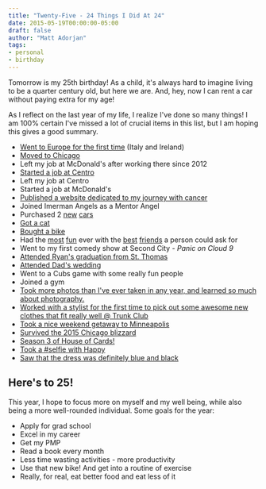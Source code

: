 ```yaml
---
title: "Twenty-Five - 24 Things I Did At 24"
date: 2015-05-19T00:00:00-05:00
draft: false
author: "Matt Adorjan"
tags:
- personal
- birthday
---
```


Tomorrow is my 25th birthday! As a child, it's always hard to imagine living to be a quarter century old, but here we are. And, hey, now I can rent a car without paying extra for my age!

As I reflect on the last year of my life, I realize I've done so many things! I am 100% certain I've missed a lot of crucial items in this list, but I am hoping this gives a good summary.

* [Went to Europe for the first time](https://www.flickr.com/photos/mattadorjan/sets/72157649955151036) (Italy and Ireland)
* [Moved to Chicago](https://instagram.com/p/uBZrAkFRQA/)
* Left my job at McDonald's after working there since 2012
* [Started a job at Centro](https://instagram.com/p/r7TFkSlRaF/)
* Left my job at Centro
* Started a job at McDonald's
* [Published a website dedicated to my journey with cancer](http://www.mattadorjan.com/timeline)
* Joined Imerman Angels as a Mentor Angel
* Purchased 2 [new](https://instagram.com/p/s5XzKLlRQI/) [cars](https://instagram.com/p/1CjCn2FRTq/)
* [Got a cat](http://www.mattadorjan.com/wp-content/uploads/2015/05/11082414_10153790236149741_597450969043918931_o.jpg)
* [Bought a bike](https://instagram.com/p/2KZ8c6lRXS/)
* Had the [most](https://instagram.com/p/tZJGl1lRaB/) [fun](https://instagram.com/p/sGFO1eFRaZ/) ever with the [best](https://instagram.com/p/oqt_DKlRW3/) [friends](https://instagram.com/p/qIIt4BFRRD/) a person could ask for
* Went to my first comedy show at Second City - *Panic on Cloud 9*
* [Attended Ryan's graduation from St. Thomas](https://www.flickr.com/photos/mattadorjan/14267635001/in/album-72157644835879331/)
* [Attended Dad's wedding](https://www.flickr.com/photos/mattadorjan/14349964358/in/album-72157645473100003/)
* Went to a Cubs game with some really fun people
* Joined a gym
* [Took more photos than I've ever taken in any year, and learned so much about photography.](http://www.mattadorjan.com/photos)
* [Worked with a stylist for the first time to pick out some awesome new clothes that fit really well @ Trunk Club](http://www.mattadorjan.com/wp-content/uploads/2015/05/IMG_1483.jpg)
* [Took a nice weekend getaway to Minneapolis](https://www.flickr.com/photos/mattadorjan/sets/72157648293820373)
* [Survived the 2015 Chicago blizzard](https://www.storehouse.co/stories/r48ta-chicago-blizzard-2015)
* [Season 3 of House of Cards!](https://twitter.com/mda590/status/574445011598712832)
* [Took a #selfie with Happy](https://instagram.com/p/o3XBDWFReD/)
* [Saw that the dress was definitely blue and black](https://twitter.com/BenBranstetter/status/571308506462232576)

## Here's to 25!

This year, I hope to focus more on myself and my well being, while also being a more well-rounded individual. Some goals for the year:

* Apply for grad school
* Excel in my career
* Get my PMP
* Read a book every month
* Less time wasting activities - more productivity
* Use that new bike! And get into a routine of exercise
* Really, for real, eat better food and eat less of it
